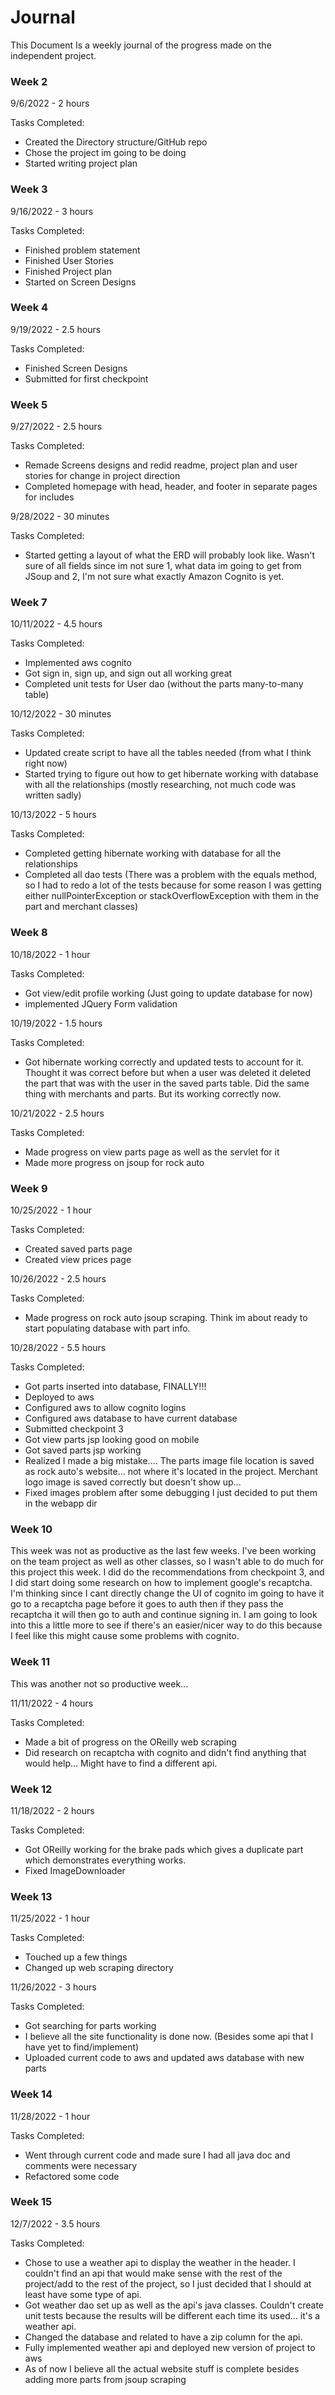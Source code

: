 # Journal

This Document Is a weekly journal of the progress made on the independent project.


### Week 2

9/6/2022 - 2 hours

Tasks Completed:
 * Created the Directory structure/GitHub repo
 * Chose the project im going to be doing
 * Started writing project plan

### Week 3

9/16/2022 - 3 hours

Tasks Completed:
 * Finished problem statement
 * Finished User Stories
 * Finished Project plan
 * Started on Screen Designs

### Week 4

9/19/2022 - 2.5 hours

Tasks Completed:
 * Finished Screen Designs
 * Submitted for first checkpoint

### Week 5

9/27/2022 -  2.5 hours

Tasks Completed:
 * Remade Screens designs and redid readme, project plan and user stories for change in project direction
 * Completed homepage with head, header, and footer in separate pages for includes

9/28/2022 - 30 minutes

Tasks Completed:
 * Started getting a layout of what the ERD will probably look like. Wasn't sure of all fields since im not sure 1,
what data im going to get from JSoup and 2, I'm not sure what exactly Amazon Cognito is yet.

### Week 7

10/11/2022 - 4.5 hours

Tasks Completed:
 * Implemented aws cognito
 * Got sign in, sign up, and sign out all working great
 * Completed unit tests for User dao (without the parts many-to-many table)

10/12/2022 - 30 minutes 

Tasks Completed:
 * Updated create script to have all the tables needed (from what I think right now)
 * Started trying to figure out how to get hibernate working with database with all the relationships (mostly 
researching, not much code was written sadly)

10/13/2022 - 5 hours

Tasks Completed:
 * Completed getting hibernate working with database for all the relationships
 * Completed all dao tests (There was a problem with the equals method, so I had to redo a lot of the tests because for
some reason I was getting either nullPointerException or stackOverflowException with them in the part and merchant classes)

### Week 8

10/18/2022 - 1 hour

Tasks Completed:
 * Got view/edit profile working (Just going to update database for now)
 * implemented JQuery Form validation

10/19/2022 - 1.5 hours

Tasks Completed:
 * Got hibernate working correctly and updated tests to account for it. Thought it was correct before but when a user 
was deleted it deleted the part that was with the user in the saved parts table. Did the same thing with merchants and 
parts. But its working correctly now.

10/21/2022 - 2.5 hours

Tasks Completed:
 * Made progress on view parts page as well as the servlet for it
 * Made more progress on jsoup for rock auto

### Week 9

10/25/2022 - 1 hour

Tasks Completed:
 * Created saved parts page
 * Created view prices page

10/26/2022 - 2.5 hours

Tasks Completed:
 * Made progress on rock auto jsoup scraping. Think im about ready to start populating database with part info.

10/28/2022 - 5.5 hours

Tasks Completed:
 * Got parts inserted into database, FINALLY!!!
 * Deployed to aws
 * Configured aws to allow cognito logins
 * Configured aws database to have current database
 * Submitted checkpoint 3
 * Got view parts jsp looking good on mobile
 * Got saved parts jsp working
 * Realized I made a big mistake.... The parts image file location is saved as rock auto's website... not where it's
located in the project. Merchant logo image is saved correctly but doesn't show up...
 * Fixed images problem after some debugging I just decided to put them in the webapp dir

### Week 10

This week was not as productive as the last few weeks. I've been working on the team project as well as other classes,
so I wasn't able to do much for this project this week. I did do the recommendations from checkpoint 3, and I did 
start doing some research on how to implement google's recaptcha. I'm thinking since I cant directly change the UI of 
cognito im going to have it go to a recaptcha page before it goes to auth then if they pass the recaptcha it will then 
go to auth and continue signing in. I am going to look into this a little more to see if there's an easier/nicer way to 
do this because I feel like this might cause some problems with cognito.

### Week 11

This was another not so productive week...

11/11/2022 - 4 hours

Tasks Completed:
 * Made a bit of progress on the OReilly web scraping
 * Did research on recaptcha with cognito and didn't find anything that would help... Might have to find a different api.


### Week 12

11/18/2022 - 2 hours

Tasks Completed:
 * Got OReilly working for the brake pads which gives a duplicate part which demonstrates everything works.
 * Fixed ImageDownloader

### Week 13

11/25/2022 - 1 hour

Tasks Completed:
 * Touched up a few things
 * Changed up web scraping directory

11/26/2022 - 3 hours

Tasks Completed:
 * Got searching for parts working
 * I believe all the site functionality is done now. (Besides some api that I have yet to find/implement)
 * Uploaded current code to aws and updated aws database with new parts

### Week 14

11/28/2022 - 1 hour

Tasks Completed:
 * Went through current code and made sure I had all java doc and comments were necessary
 * Refactored some code


### Week 15

12/7/2022 - 3.5 hours

Tasks Completed:
 * Chose to use a weather api to display the weather in the header. I couldn't find an api that would make sense with
the rest of the project/add to the rest of the project, so I just decided that I should at least have some type of api.
 * Got weather dao set up as well as the api's java classes. Couldn't create unit tests because the results will be 
different each time its used... it's a weather api.
 * Changed the database and related to have a zip column for the api.
 * Fully implemented weather api and deployed new version of project to aws
 * As of now I believe all the actual website stuff is complete besides adding more parts from jsoup scraping